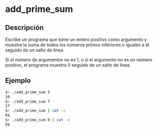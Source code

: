 # add_prime_sum

## Descripción
Escribe un programa que tome un entero positivo como argumento y muestre la suma de todos los números primos inferiores o iguales a él seguido de un salto de línea.

Si el número de argumentos no es 1, o si el argumento no es un número positivo, el programa muestra 0 seguido de un salto de línea.

## Ejemplo
```bash
$> ./add_prime_sum 5
10
$> ./add_prime_sum 7
17
$> ./add_prime_sum | cat -e
0$
$> ./add_prime_sum 0 | cat -e
0$
```
